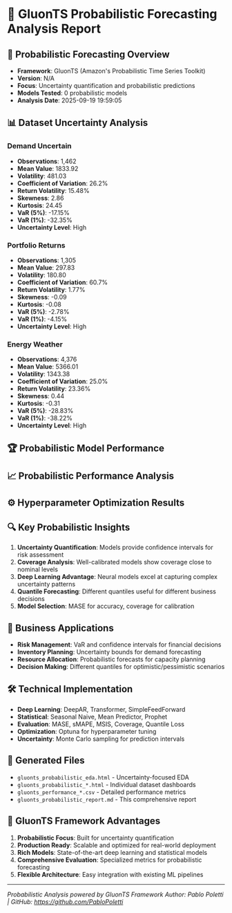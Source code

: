 
# 🎯 GluonTS Probabilistic Forecasting Analysis Report

## 🔮 Probabilistic Forecasting Overview
- **Framework**: GluonTS (Amazon's Probabilistic Time Series Toolkit)
- **Version**: N/A
- **Focus**: Uncertainty quantification and probabilistic predictions
- **Models Tested**: 0 probabilistic models
- **Analysis Date**: 2025-09-19 19:59:05

## 📊 Dataset Uncertainty Analysis

### Demand Uncertain
- **Observations**: 1,462
- **Mean Value**: 1833.92
- **Volatility**: 481.03
- **Coefficient of Variation**: 26.2%
- **Return Volatility**: 15.48%
- **Skewness**: 2.86
- **Kurtosis**: 24.45
- **VaR (5%)**: -17.15%
- **VaR (1%)**: -32.35%
- **Uncertainty Level**: High

### Portfolio Returns
- **Observations**: 1,305
- **Mean Value**: 297.83
- **Volatility**: 180.80
- **Coefficient of Variation**: 60.7%
- **Return Volatility**: 1.77%
- **Skewness**: -0.09
- **Kurtosis**: -0.08
- **VaR (5%)**: -2.78%
- **VaR (1%)**: -4.15%
- **Uncertainty Level**: High

### Energy Weather
- **Observations**: 4,376
- **Mean Value**: 5366.01
- **Volatility**: 1343.38
- **Coefficient of Variation**: 25.0%
- **Return Volatility**: 23.36%
- **Skewness**: 0.44
- **Kurtosis**: -0.31
- **VaR (5%)**: -28.83%
- **VaR (1%)**: -38.22%
- **Uncertainty Level**: High

## 🏆 Probabilistic Model Performance

## 📈 Probabilistic Performance Analysis

## ⚙️ Hyperparameter Optimization Results


## 🔍 Key Probabilistic Insights
1. **Uncertainty Quantification**: Models provide confidence intervals for risk assessment
2. **Coverage Analysis**: Well-calibrated models show coverage close to nominal levels
3. **Deep Learning Advantage**: Neural models excel at capturing complex uncertainty patterns
4. **Quantile Forecasting**: Different quantiles useful for different business decisions
5. **Model Selection**: MASE for accuracy, coverage for calibration

## 💼 Business Applications
- **Risk Management**: VaR and confidence intervals for financial decisions
- **Inventory Planning**: Uncertainty bounds for demand forecasting
- **Resource Allocation**: Probabilistic forecasts for capacity planning
- **Decision Making**: Different quantiles for optimistic/pessimistic scenarios

## 🛠️ Technical Implementation
- **Deep Learning**: DeepAR, Transformer, SimpleFeedForward
- **Statistical**: Seasonal Naive, Mean Predictor, Prophet
- **Evaluation**: MASE, sMAPE, MSIS, Coverage, Quantile Loss
- **Optimization**: Optuna for hyperparameter tuning
- **Uncertainty**: Monte Carlo sampling for prediction intervals

## 📁 Generated Files
- `gluonts_probabilistic_eda.html` - Uncertainty-focused EDA
- `gluonts_probabilistic_*.html` - Individual dataset dashboards
- `gluonts_performance_*.csv` - Detailed performance metrics
- `gluonts_probabilistic_report.md` - This comprehensive report

## 🎯 GluonTS Framework Advantages
1. **Probabilistic Focus**: Built for uncertainty quantification
2. **Production Ready**: Scalable and optimized for real-world deployment
3. **Rich Models**: State-of-the-art deep learning and statistical models
4. **Comprehensive Evaluation**: Specialized metrics for probabilistic forecasting
5. **Flexible Architecture**: Easy integration with existing ML pipelines

---
*Probabilistic Analysis powered by GluonTS Framework*
*Author: Pablo Poletti | GitHub: https://github.com/PabloPoletti*
        